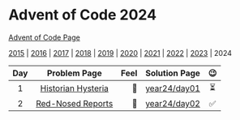 # Advent of Code 2024

[Advent of Code Page](https://adventofcode.com/2024)

[2015](/year15) | [2016](/year16) | [2017](/year17) | [2018](/year18) | [2019](/year19) | [2020](/year20) | [2021](/year21) | [2022](/year22) | [2023](/year23) | 2024

| Day |                    Problem Page                    | Feel |         Solution Page         |         :wink:          | 
|:--:|:--------------------------------------------------:| ---: |:-----------------------------:|:-----------------------:| 
|  1 | [Historian Hysteria](https://adventofcode.com/2024/day/1) | :star2: | [year24/day01](/year24/day01) | :hourglass_flowing_sand: | 
|  2 | [Red-Nosed Reports](https://adventofcode.com/2024/day/2) | :star2: | [year24/day02](/year24/day02) | :white_check_mark: | 
